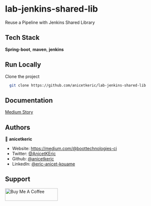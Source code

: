 # lab-jenkins-shared-lib

Reuse a Pipeline with Jenkins Shared Library

## Tech Stack

**Spring-boot**, **maven**, **jenkins**

## Run Locally

Clone the project

```bash
  git clone https://github.com/anicetkeric/lab-jenkins-shared-lib
```

## Documentation

[Medium Story](https://boottechnologies-ci.medium.com/reuse-a-pipeline-with-jenkins-shared-library-1bd1f428c247)

## Authors

👤 **anicetkeric**

* Website: https://medium.com/@boottechnologies-ci
* Twitter: [@AnicetKEric](https://twitter.com/AnicetKEric)
* Github: [@anicetkeric](https://github.com/anicetkeric)
* LinkedIn: [@eric-anicet-kouame](https://linkedin.com/in/eric-anicet-kouame-49029577)

## Support
<a href="https://www.buymeacoffee.com/boottechnou" target="_blank"><img src="https://cdn.buymeacoffee.com/buttons/default-orange.png" alt="Buy Me A Coffee" height="41" width="174"></a>
